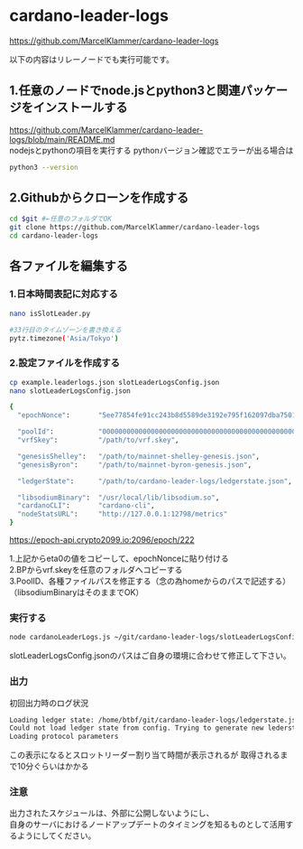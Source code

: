 # cardano-leader-logs
https://github.com/MarcelKlammer/cardano-leader-logs  

以下の内容はリレーノードでも実行可能です。　　

## 1.任意のノードでnode.jsとpython3と関連パッケージをインストールする
https://github.com/MarcelKlammer/cardano-leader-logs/blob/main/README.md  
nodejsとpythonの項目を実行する
pythonバージョン確認でエラーが出る場合は
```bash
python3 --version
```

## 2.Githubからクローンを作成する
```bash
cd $git #←任意のフォルダでOK
git clone https://github.com/MarcelKlammer/cardano-leader-logs
cd cardano-leader-logs
```

## 各ファイルを編集する

### 1.日本時間表記に対応する
```bash
nano isSlotLeader.py

#33行目のタイムゾーンを書き換える
pytz.timezone('Asia/Tokyo')
```



### 2.設定ファイルを作成する
```bash
cp example.leaderlogs.json slotLeaderLogsConfig.json
nano slotLeaderLogsConfig.json
```

```bash
{
  "epochNonce":       "5ee77854fe91cc243b8d5589de3192e795f162097dba7501f8d1b0d5d7546bd5",

  "poolId":           "00000000000000000000000000000000000000000000000000000000",
  "vrfSkey":          "/path/to/vrf.skey",

  "genesisShelley":   "/path/to/mainnet-shelley-genesis.json",
  "genesisByron":     "/path/to/mainnet-byron-genesis.json",

  "ledgerState":      "/path/to/cardano-leader-logs/ledgerstate.json",

  "libsodiumBinary":  "/usr/local/lib/libsodium.so",
  "cardanoCLI":       "cardano-cli",
  "nodeStatsURL":     "http://127.0.0.1:12798/metrics"
}
```
https://epoch-api.crypto2099.io:2096/epoch/222

1.上記からeta0の値をコピーして、epochNonceに貼り付ける  
2.BPからvrf.skeyを任意のフォルダへコピーする  
3.PoolID、各種ファイルパスを修正する（念の為homeからのパスで記述する）  
（libsodiumBinaryはそのままでOK）  

### 実行する
```bash
node cardanoLeaderLogs.js ~/git/cardano-leader-logs/slotLeaderLogsConfig.json
```
slotLeaderLogsConfig.jsonのパスはご自身の環境に合わせて修正して下さい。

### 出力
初回出力時のログ状況
```bash
Loading ledger state: /home/btbf/git/cardano-leader-logs/ledgerstate.json
Could not load ledger state from config. Trying to generate new lederstate.json
Loading protocol parameters
```
この表示になるとスロットリーダー割り当て時間が表示されるが
取得されるまで10分ぐらいはかかる

### 注意
出力されたスケジュールは、外部に公開しないようにし、  
自身のサーバにおけるノードアップデートのタイミングを知るものとして活用するようにしてください。
